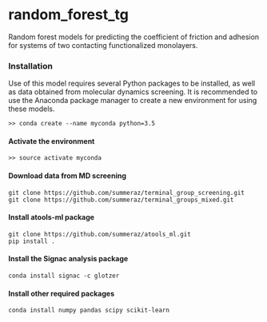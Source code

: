 # random_forest_tg
Random forest models for predicting the coefficient of friction and adhesion for systems of two contacting functionalized monolayers.

### Installation

Use of this model requires several Python packages to be installed, as well
as data obtained from molecular dynamics screening. It is recommended to
use the Anaconda package manager to create a new environment for using these
models.

`>> conda create --name myconda python=3.5`

#### Activate the environment
`>> source activate myconda`

#### Download data from MD screening

```
git clone https://github.com/summeraz/terminal_group_screening.git
git clone https://github.com/summeraz/terminal_groups_mixed.git
```

#### Install atools-ml package

```
git clone https://github.com/summeraz/atools_ml.git
pip install .
```

#### Install the Signac analysis package
`conda install signac -c glotzer`

#### Install other required packages

```
conda install numpy pandas scipy scikit-learn
```
